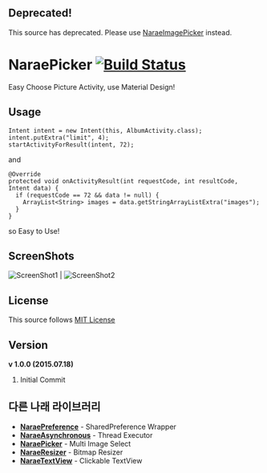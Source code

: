 ## Deprecated!
This source has deprecated. Please use [NaraeImagePicker](https://github.com/WindSekirun/NaraeImagePicker) instead.

# NaraePicker [![Build Status](https://travis-ci.org/AngeloidTeam/NaraePicker.svg?branch=master)](https://travis-ci.org/AngeloidTeam/NaraePicker)
Easy Choose Picture Activity, use Material Design! 

## Usage

```
Intent intent = new Intent(this, AlbumActivity.class);
intent.putExtra("limit", 4);
startActivityForResult(intent, 72);
```

and 

```
@Override
protected void onActivityResult(int requestCode, int resultCode, Intent data) {
  if (requestCode == 72 && data != null) {
    ArrayList<String> images = data.getStringArrayListExtra("images");
  }
}
```

so Easy to Use!

## ScreenShots
![ScreenShot1](http://i.imgur.com/8d9EM68m.png) | ![ScreenShot2](http://i.imgur.com/K0PIcBsm.png)

## License

This source follows [MIT License](https://github.com/WindSekirun/NaraePicker/blob/master/license.md)

## Version

**v 1.0.0 (2015.07.18)**

1. Initial Commit

## 다른 나래 라이브러리
* **[NaraePreference](https://github.com/WindSekirun/NaraePreference)** - SharedPreference Wrapper
* **[NaraeAsynchronous](http://www.windsekirun.wo.tc/NaraeAsynchronous)** - Thread Executor
* **[NaraePicker](http://www.windsekirun.wo.tc/NaraePicker)** - Multi Image Select
* **[NaraeResizer](https://github.com/WindSekirun/NaraeResizer)** - Bitmap Resizer
* **[NaraeTextView](http://www.windsekirun.wo.tc/NaraeTextView)** - Clickable TextView

